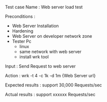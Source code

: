 Test case Name : Web server load test 

Preconditions : 
- Web Server Installation 
- Hardening
- Web Server on developer network zone
- Tester Pc
   - linux
   - same network with web server
   - install wrk tool

Input : Send Request to web server

Action : wrk -t 4 -c 1k -d 1m {Web Server url}

Expected results : support 30,000 Requests/sec

Actual results : support xxxxxx Requests/sec

